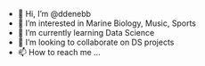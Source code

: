 - 👋 Hi, I’m @ddenebb
- 👀 I’m interested in Marine Biology, Music, Sports
- 🌱 I’m currently learning Data Science
- 💞️ I’m looking to collaborate on DS projects
- 📫 How to reach me ...

<!---
ddenebb/ddenebb is a ✨ special ✨ repository because its `README.md` (this file) appears on your GitHub profile.
You can click the Preview link to take a look at your changes.
--->
